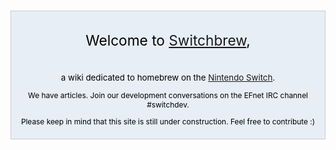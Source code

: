 <div style="background-color:#e7eef6; border: 1px solid #ccc; color:#000; margin-top: 15px; margin-bottom: 10px; padding: 8px; text-align:center;">

<div style="font-size: 162%; border: none; margin: 0; padding:.1em;">

Welcome to [Switchbrew](NSBrew:About "wikilink"),

</div>

<div style="font-size: 95%">

a wiki dedicated to homebrew on the [Nintendo
Switch](https://en.wikipedia.org/wiki/Nintendo_Switch).

</div>

<div style="font-size:85%;">

We have [](Special:Statistics "wikilink") articles. Join our development
conversations on the EFnet IRC channel \#switchdev.

</div>

<div style="font-size:85%;">

Please keep in mind that this site is still under construction. Feel
free to contribute :)

</div>

</div>
